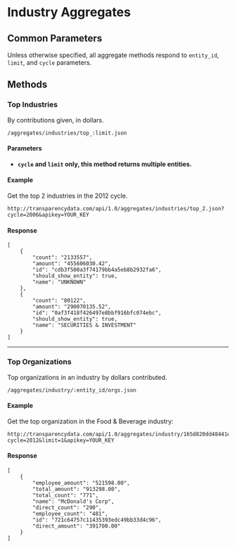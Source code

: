 # Industry Aggregates

## Common Parameters

Unless otherwise specified, all aggregate methods respond to
`entity_id`, `limit`, and `cycle` parameters.

## Methods

### Top Industries

By contributions given, in dollars.

    /aggregates/industries/top_:limit.json

#### Parameters

- **`cycle` and `limit` only, this method returns multiple entities.**

#### Example

Get the top 2 industries in the 2012 cycle.

    http://transparencydata.com/api/1.0/aggregates/industries/top_2.json?cycle=2006&apikey=YOUR_KEY

#### Response

    [
        {
            "count": "2133557",
            "amount": "455606030.42",
            "id": "cdb3f500a3f74179bb4a5eb8b2932fa6",
            "should_show_entity": true,
            "name": "UNKNOWN"
        },
        {
            "count": "80122",
            "amount": "290070135.52",
            "id": "0af3f418f426497e8bbf916bfc074ebc",
            "should_show_entity": true,
            "name": "SECURITIES & INVESTMENT"
        }
    ]

---

### Top Organizations

Top organizations in an industry by dollars contributed.

    /aggregates/industry/:entity_id/orgs.json

#### Example

Get the top organization in the Food & Beverage industry:

    http://transparencydata.com/api/1.0/aggregates/industry/165d820dd48441e1befdc47f3fa3d236/orgs.json?cycle=2012&limit=1&apikey=YOUR_KEY

#### Response

    [
        {
            "employee_amount": "521598.00",
            "total_amount": "913298.00",
            "total_count": "771",
            "name": "McDonald's Corp",
            "direct_count": "290",
            "employee_count": "481",
            "id": "721c64757c11435393edc49bb33d4c96",
            "direct_amount": "391700.00"
        }
    ]
